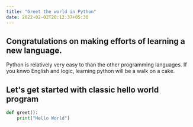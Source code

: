 ```yaml
---
title: "Greet the world in Python"
date: 2022-02-02T20:12:37+05:30
---
```


## Congratulations on making efforts of learning a new language.

Python is relatively very easy to than the other programming languages.
If you knwo English and logic, learning python will be a walk on a cake.

## Let's get started with classic hello world program
```python
def greet():
    print("Hello World")
```